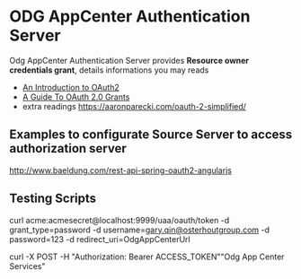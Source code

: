 # ODG AppCenter Authentication Server
Odg AppCenter Authentication Server provides **Resource owner credentials grant**, details informations you may reads 
* [An Introduction to OAuth2](
https://www.digitalocean.com/community/tutorials/an-introduction-to-oauth-2)
* [A Guide To OAuth 2.0 Grants](https://alexbilbie.com/guide-to-oauth-2-grants/)
* extra readings
https://aaronparecki.com/oauth-2-simplified/


## Examples to configurate Source Server to access authorization server
http://www.baeldung.com/rest-api-spring-oauth2-angularjs

## Testing Scripts
curl acme:acmesecret@localhost:9999/uaa/oauth/token -d grant_type=password -d username=gary.qin@osterhoutgroup.com -d password=123 -d redirect_uri=OdgAppCenterUrl

curl -X POST -H "Authorization: Bearer ACCESS_TOKEN""Odg App Center Services" 

